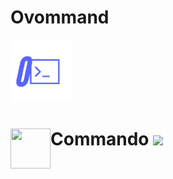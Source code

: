# Ovommand
<picture align="left">
  <source media="(prefers-color-scheme: dark)" srcset="https://raw.githubusercontent.com/idumpster/image/main/ovommand/white/ovommand_white.svg" width="100" height="100">
  <source media="(prefers-color-scheme: light)" srcset="https://raw.githubusercontent.com/idumpster/image/main/ovommand/black/ovommand_black.svg" width="100" height="100">
  <img alt="ovo_logo" src="https://raw.githubusercontent.com/idumpster/image/main/ovommand/blue/ovommand_blue.svg" width="100" height="100">
</picture>


<h1>Commando<img src="https://raw.githubusercontent.com/CortexPE/Commando/master/commando.png" height="64" width="64" align="left"></img>&nbsp;<img src="https://poggit.pmmp.io/ci.shield/CortexPE/Commando/~"></img></h1>
<br />
